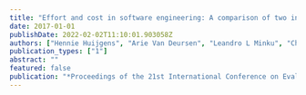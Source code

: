 ```yaml
---
title: "Effort and cost in software engineering: A comparison of two industrial data sets"
date: 2017-01-01
publishDate: 2022-02-02T11:10:01.903058Z
authors: ["Hennie Huijgens", "Arie Van Deursen", "Leandro L Minku", "Chris Lokan"]
publication_types: ["1"]
abstract: ""
featured: false
publication: "*Proceedings of the 21st International Conference on Evaluation and Assessment in Software Engineering*"
---
```


